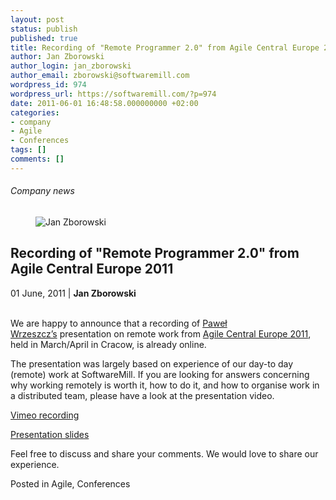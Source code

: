 ```yaml
---
layout: post
status: publish
published: true
title: Recording of "Remote Programmer 2.0" from Agile Central Europe 2011
author: Jan Zborowski
author_login: jan_zborowski
author_email: zborowski@softwaremill.com
wordpress_id: 974
wordpress_url: https://softwaremill.com/?p=974
date: 2011-06-01 16:48:58.000000000 +02:00
categories:
- company
- Agile
- Conferences
tags: []
comments: []
---
```


<h6>Company news</h6>
<div class="post-header clearfix">
<figure><div class="image"><img src="https://softwaremill.com/wp-content/uploads/2013/04/zborowski.jpg" alt="Jan Zborowski"></div></figure><div class="title">
<h2 class="font-dark-blue font-normal">Recording of "Remote Programmer 2.0" from Agile Central Europe 2011</h2>01 June, 2011 | <b>Jan Zborowski</b><br><br>
</div>
</div>
<div class="post-rows"><div class="text">
<p id='Postyarchiwalne-Recordingof"RemoteProgrammer2.0"fromAgileCentralEurope2011'>We are happy to announce that a recording of <a href="http://twitter.com/#!/pawelwrzeszcz" rel="nofollow">Paweł Wrzeszcz’s</a> presentation on remote work from <a href="http://agilece.com/" rel="nofollow">Agile Central Europe 2011</a>, held in March/April in Cracow, is already online.</p>
<p>The presentation was largely based on experience of our day-to day (remote) work at SoftwareMill. If you are looking for answers concerning why working remotely is worth it, how to do it, and how to organise work in a distributed team, please have a look at the presentation video.</p>
<p><a href="http://vimeo.com/22653538" rel="nofollow">Vimeo recording</a></p>
<p><a href="http://prezi.com/h8snvwrkksgl/remote-programmer-20/" rel="nofollow">Presentation slides</a></p>
<p>Feel free to discuss and share your comments. We would love to share our experience.</p>
</div></div>
<div class="post-footer">Posted in Agile, Conferences</div>
